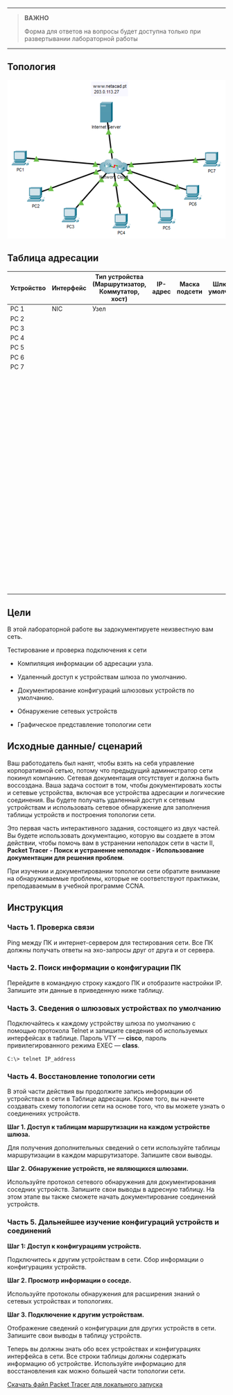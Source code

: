 
---

> **ВАЖНО**
> 
> Форма для ответов на вопросы будет доступна только при развертывании лабораторной работы 

---

## Топология

![](./assets/topology.png)

## Таблица адресации

| Устройство | Интерфейс | Тип устройства<br>(Маршрутизатор, Коммутатор, хост) | IP-адрес | Маска подсети | Шлюз по умолчанию |
|--------|-----|------|---|---|---|
| PC 1   | NIC | Узел |   |   |   |
| PC 2   |     |      |   |   |   |
| PC 3   |     |      |   |   |   |
| PC 4   |     |      |   |   |   |
| PC 5   |     |      |   |   |   |
| PC 6   |     |      |   |   |   |
| PC 7   |     |      |   |   |   |
| &nbsp; |     |      |   |   |   |
| &nbsp; |     |      |   |   |   |
| &nbsp; |     |      |   |   |   |
| &nbsp; |     |      |   |   |   |
| &nbsp; |     |      |   |   |   |
| &nbsp; |     |      |   |   |   |
| &nbsp; |     |      |   |   |   |
| &nbsp; |     |      |   |   |   |
| &nbsp; |     |      |   |   |   |
| &nbsp; |     |      |   |   |   |
| &nbsp; |     |      |   |   |   |
| &nbsp; |     |      |   |   |   |
| &nbsp; |     |      |   |   |   |
| &nbsp; |     |      |   |   |   |
| &nbsp; |     |      |   |   |   |
| &nbsp; |     |      |   |   |   |
| &nbsp; |     |      |   |   |   |
| &nbsp; |     |      |   |   |   |
| &nbsp; |     |      |   |   |   |
| &nbsp; |     |      |   |   |   |
| &nbsp; |     |      |   |   |   |
| &nbsp; |     |      |   |   |   |
| &nbsp; |     |      |   |   |   |

## Цели

В этой лабораторной работе вы задокументируете неизвестную вам сеть.

Тестирование и проверка подключения к сети

-   Компиляция информации об адресации узла.

-   Удаленный доступ к устройствам шлюза по умолчанию.

-   Документирование конфигураций шлюзовых устройств по умолчанию.

-   Обнаружение сетевых устройств

-   Графическое представление топологии сети

## Исходные данные/ сценарий

Ваш работодатель был нанят, чтобы взять на себя управление корпоративной сетью, потому что предыдущий администратор сети покинул компанию. Сетевая документация отсутствует и должна быть воссоздана. Ваша задача состоит в том, чтобы документировать хосты и сетевые устройства, включая все устройства адресации и логические соединения. Вы будете получать удаленный доступ к сетевым устройствам и использовать сетевое обнаружение для заполнения таблицы устройств и построения топологии сети.

Это первая часть интерактивного задания, состоящего из двух частей. Вы будете использовать документацию, которую вы создаете в этом действии, чтобы помочь вам в устранении неполадок сети в части II, **Packet Tracer - Поиск и устранение неполадок - Использование документации для решения проблем**.

При изучении и документировании топологии сети обратите внимание на обнаруживаемые проблемы, которые не соответствуют практикам, преподаваемым в учебной программе CCNA.

## Инструкция

### Часть 1. Проверка связи

Ping между ПК и интернет-сервером для тестирования сети. Все ПК должны получать ответы на эхо-запросы друг от друга и от сервера.

### Часть 2. Поиск информации о конфигурации ПК

Перейдите в командную строку каждого ПК и отобразите настройки IP. Запишите эти данные в приведенную ниже таблицу.

### Часть 3. Сведения о шлюзовых устройствах по умолчанию

Подключайтесь к каждому устройству шлюза по умолчанию с помощью протокола Telnet и запишите сведения об используемых интерфейсах в таблице. Пароль VTY — **cisco**, пароль привилегированного режима EXEC — **class**.

```
C:\> telnet IP_address
```

### Часть 4. Восстановление топологии сети

В этой части действия вы продолжите запись информации об устройствах в сети в Таблице адресации. Кроме того, вы начнете создавать схему топологии сети на основе того, что вы можете узнать о соединениях устройств.

**Шаг 1. Доступ к таблицам маршрутизации на каждом устройстве шлюза.**

Для получения дополнительных сведений о сети используйте таблицы маршрутизации в каждом маршрутизаторе. Запишите свои выводы.

**Шаг 2. Обнаружение устройств, не являющихся шлюзами.**

Используйте протокол сетевого обнаружения для документирования соседних устройств. Запишите свои выводы в адресную таблицу. На этом этапе вы также сможете начать документирование соединений устройств.

### Часть 5. Дальнейшее изучение конфигураций устройств и соединений

**Шаг 1: Доступ к конфигурациям устройств.**

Подключитесь к другим устройствам в сети. Сбор информации о конфигурациях устройств.

**Шаг 2. Просмотр информации о соседе.**

Используйте протоколы обнаружения для расширения знаний о сетевых устройствах и топологиях.

**Шаг 3. Подключение к другим устройствам.**

Отображение сведений о конфигурации для других устройств в сети. Запишите свои выводы в таблицу устройств.

Теперь вы должны знать обо всех устройствах и конфигурациях интерфейса в сети. Все строки таблицы должны содержать информацию об устройстве. Используйте информацию для восстановления как можно большей части топологии сети.

[Скачать файл Packet Tracer для локального запуска](./assets/12.6.1-lab.pka)